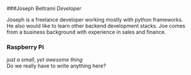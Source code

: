 ###Joseph Beltrami
_Developer_

Joseph is a freelance developer working mostly with python frameworks. 
He also would like to learn other backend development stacks. 
Joe comes from a business background with experience in sales and finance.


### Raspberry Pi
_just a small, yet awesome thing_  
Do we really have to write anything here?
